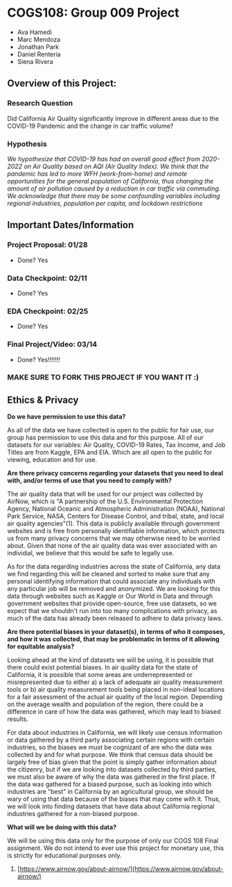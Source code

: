 # COGS108: Group 009 Project
-   Ava Hamedi
-   Marc Mendoza
-   Jonathan Park
-   Daniel Renteria
-   Siena Rivera

## Overview of this Project:
### Research Question

Did California Air Quality significantly improve in different areas due to the COVID-19 Pandemic and the change in car traffic volume?
### Hypothesis
_We hypothesize that COVID-19 has had an overall good effect from 2020-2022 on Air Quality based on AQI (Air Quality Index). We think that the pandemic has led to more WFH (work-from-home) and remote opportunities for the general population of California, thus changing the amount of air pollution caused by a reduction in car traffic via commuting. We acknowledge that there may be some confounding variables including regional industries, population per capita, and lockdown restrictions_

## Important Dates/Information
### Project Proposal: 01/28
- Done? Yes
### Data Checkpoint: 02/11
- Done? Yes
### EDA Checkpoint: 02/25
- Done? Yes
### Final Project/Video: 03/14
- Done? Yes!!!!!!!

### MAKE SURE TO FORK THIS PROJECT IF YOU WANT IT :)

## Ethics & Privacy

**Do we have permission to use this data?**

As all of the data we have collected is open to the public for fair use, our group has permission to use this data and for this purpose. All of our datasets for our variables: Air Quality, COVID-19 Rates, Tax Income, and Job Titles are from Kaggle, EPA and EIA. Which are all open to the public for viewing, education and for use.

**Are there privacy concerns regarding your datasets that you need to deal with, and/or terms of use that you need to comply with?**

The air quality data that will be used for our project was collected by AirNow, which is "A partnership of the U.S. Environmental Protection Agency, National Oceanic and Atmospheric Administration (NOAA), National Park Service, NASA, Centers for Disease Control, and tribal, state, and local air quality agencies"(1). This data is publicly available through government websites and is free from personally identifiable information, which protects us from many privacy concerns that we may otherwise need to be worried about. Given that none of the air quality data was ever associated with an individial, we believe that this would be safe to legally use.

As for the data regarding industries across the state of California, any data we find regarding this will be cleaned and sorted to make sure that any personal identifying information that could associate any individuals with any particular job will be removed and anonymized. We are looking for this data through websites such as Kaggle or Our World in Data and through government websites that provide open-source, free use datasets, so we expect that we shouldn't run into too many complications with privacy, as much of the data has already been released to adhere to data privacy laws.

**Are there potential biases in your dataset(s), in terms of who it composes, and how it was collected, that may be problematic in terms of it allowing for equitable analysis?**

Looking ahead at the kind of datasets we will be using, it is possible that there could exist potential biases. In air quality data for the state of California, it is possible that some areas are underrepresented or misrepresented due to either a) a lack of adequate air quality measurement tools or b) air quality measurement tools being placed in non-ideal locations for a fair assessment of the actual air quality of the local region. Depending on the average wealth and population of the region, there could be a difference in care of how the data was gathered, which may lead to biased results.

For data about industries in California, we will likely use census information or data gathered by a third party associating certain regions with certain industries, so the biases we must be cognizant of are who the data was collected by and for what purpose. We think that census data should be largely free of bias given that the point is simply gather information about the citizenry, but if we are looking into datasets collected by third parties, we must also be aware of why the data was gathered in the first place. If the data was gathered for a biased purpose, such as looking into which industries are "best" in California by an agricultural group, we should be wary of using that data because of the biases that may come with it. Thus, we will look into finding datasets that have data about California regional industries gathered for a non-biased purpose.

**What will we be doing with this data?**

We will be using this data only for the purpose of only our COGS 108 Final assignment. We do not intend to ever use this project for monetary use, this is strictly for educational purposes only.

1)  [https://www.airnow.gov/about-airnow/](https://www.airnow.gov/about-airnow/)
